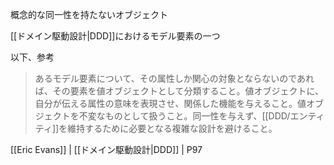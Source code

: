 概念的な同一性を持たないオブジェクト

[[ドメイン駆動設計|DDD]]におけるモデル要素の一つ

以下、参考

> あるモデル要素について、その属性しか関心の対象とならないのであれば、その要素を値オブジェクトとして分類すること。値オブジェクトに、自分が伝える属性の意味を表現させ、関係した機能を与えること。値オブジェクトを不変なものとして扱うこと。同一性を与えず、[[DDD/エンティティ]]を維持するために必要となる複雑な設計を避けること。

[[Eric Evans]] | [[ドメイン駆動設計|DDD]] | P97